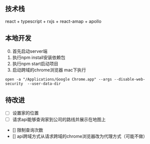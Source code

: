 ## 技术栈
react + typescript + rxjs + react-amap + apollo
## 本地开发
0. 首先启动server端
1. 执行npm install安装依赖包
2. 执行npm start启动项目
3. 启动跨域的chrome浏览器
mac下执行
```
open -a "/Applications/Google Chrome.app" --args --disable-web-security  --user-data-dir
```
## 待改进
+ [ ] 设置家的位置
+ [ ] 请求api能够查询家到公司的路线并展示在地图上
- [] 限制查询次数
- [] api跨域方式从请求跨域的chrome浏览器改为代理方式（可能不做）
